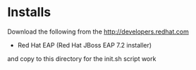 # Installs

Download the following from the http://developers.redhat.com

- Red Hat EAP (Red Hat JBoss EAP 7.2 installer)

and copy to this directory for the init.sh script work
